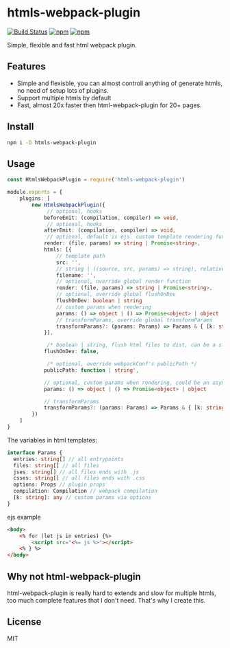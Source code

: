 # htmls-webpack-plugin

[![Build Status](https://travis-ci.org/zaaack/htmls-webpack-plugin.svg?branch=master)](https://travis-ci.org/zaaack/htmls-webpack-plugin) [![npm](https://img.shields.io/npm/v/htmls-webpack-plugin.svg)](https://www.npmjs.com/package/htmls-webpack-plugin) [![npm](https://img.shields.io/npm/dm/htmls-webpack-plugin.svg)](https://www.npmjs.com/package/htmls-webpack-plugin)

Simple, flexible and fast html webpack plugin.

## Features

- Simple and flexisble, you can almost controll anything of generate htmls, no need of setup lots of plugins.
- Support multiple htmls by default
- Fast, almost 20x faster then html-webpack-plugin for 20+ pages.

## Install

```sh
npm i -D htmls-webpack-plugin
```

## Usage


```ts
const HtmlsWebpackPlugin = require('htmls-webpack-plugin')

module.exports = {
    plugins: [
        new HtmlsWebpackPlugin({
             // optional, hooks
            beforeEmit: (compilation, compiler) => void,
             // optional, hooks
            afterEmit: (compilation, compiler) => void,
             // optional, default is ejs. custom template rendering function, support async rendering,
            render: (file, params) => string | Promise<string>,
            htmls: [{
                // template path
                src: '',
                // string | ((source, src, params) => string), relative to output path, can be a function to be generated via context
                filename: '',
                // optional, override global render function
                render: (file, params) => string | Promise<string>,
                // optional, override global flushOnDev
                flushOnDev: boolean | string
                // custom params when rendering
                params: () => object | () => Promise<object> | object
                // transformParams, override global transformParams
                transformParams?: (params: Params) => Params & { [k: string]: any }
            }],

             /* boolean | string, flush html files to dist, can be a string file path, useful for debug or devServer. */
            flushOnDev: false,

             /* optional, override webpackConf's publicPath */
            publicPath: function | string',

            // optional, custom params when rendering, could be an async function
            params: () => object | () => Promise<object> | object

            // transformParams
            transformParams?: (params: Params) => Params & { [k: string]: any }
        })
    ]
}

```

The variables in html templates:

```ts
interface Params {
  entries: string[] // all entrypoints
  files: string[] // all files
  jses: string[] // all files ends with .js
  csses: string[] // all files ends with .css
  options: Props // plugin props
  compilation: Compilation // webpack compilation
  [k: string]: any // custom params via options
}
```

ejs example

```html
<body>
    <% for (let js in entries) {%>
        <script src="<%= js %>"></script>
    <% } %>
</body>
```

## Why not html-webpack-plugin

html-webpack-plugin is really hard to extends and slow for multiple htmls, too much complete features that I don't need. That's why I create this.

## License

MIT
